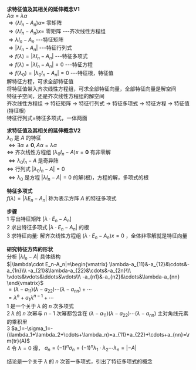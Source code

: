 **求特征值及其相关的延伸概念V1**  
$A\alpha=\lambda\alpha$  
$\Rightarrow (\lambda I_n-A_n)\alpha=$ 零矩阵  
$\Rightarrow (\lambda I_n-A_n)x=$ 零矩阵  ---齐次线性方程组  
$\Rightarrow \lambda I_n-A_n$  ---特征矩阵  
$\Rightarrow |\lambda I_n-A_n|$  ---特征行列式  
$\Rightarrow f(\lambda)=|\lambda I_n-A_n|$  ---特征多项式  
$\Rightarrow f(\lambda)=|\lambda I_n-A_n|=0$  ---特征方程  
$\Rightarrow f(\lambda_0)=|\lambda_0 I_n-A_n|=0$  ---特征根，特征值  
解特征方程，可求全部特征值  
将特征值带入齐次线性方程组，可求全部特征向量，全部特征向量是解空间  
特征子空间，还是齐次线性方程组的解空间  
齐次线性方程组 $\to$ 特征矩阵 $\to$ 特征行列式 $\to$ 特征多项式 $\to$ 特征方程 $\to$ 特征值(特征根)  
特征行列式=特征多项式，一体两面  
  
**求特征值及其相关的延伸概念V2**  
$\lambda_0$ 是 $A$ 的特征  
$\iff\exists\alpha\neq\mathbf0,A\alpha=\lambda\alpha$  
$\iff$ 齐次线性方程组 $(\lambda_0 I_n-A)x=\mathbf0$ 有非零解  
$\iff\lambda_0 I_n-A$ 是奇异阵  
$\iff$ 行列式 $|\lambda_0 I_n-A|=0$  
$\iff\lambda_0$ 是方程 $|\lambda I_n-A|=0$ 的解(根)，方程的解，多项式的根  
  
**特征多项式**  
$f(\lambda)=|\lambda E_n-A_n|$ 称为表示方阵 $A$ 的特征多项式  
  
**步骤**  
1 写出特征矩阵 $[\lambda\cdot E_n-A_n]$  
2 求出特征多项式 $|\lambda\cdot E_n-A_n|$ 的根  
3 求特征向量: 解齐次线性方程组 $(\lambda\cdot E_n-A_n)x=0$ ，全体非零解就是特征向量  
  
**研究特征方阵的形状**  
分析 $|\lambda I_n-A|$ 具体结构  
$|\lambda\cdot E_n-A_n|=\begin{vmatrix}  
\lambda-a_{11}&-a_{12}&\cdots&-a_{1n}\\\  
-a_{21}&\lambda-a_{22}&\cdots&-a_{2n}\\\  
\vdots&\vdots&\ddots&\vdots\\\  
-a_{n1}&-a_{n2}&\cdots&\lambda-a_{nn}  
\end{vmatrix}$  
$=(\lambda-a_{11})(\lambda-a_{22})\cdots(\lambda-a_{nn})+\cdots$  
$=\lambda^n+a_1\lambda^{n-1}+\cdots$  
1 是一个关于 $\lambda$ 的 $n$ 次多项式  
2  $\lambda$ 的 $n$ 次幂与 $n-1$ 次幂都包含在 $(\lambda-a_{11})(\lambda-a_{22})\cdots(\lambda-a_{nn})$ 主对角线元素的乘积里  
3  $a_1=-\sigma_1=-(\lambda_1+\lambda_2+\cdots+\lambda_n)=a_{11}+a_{22}+\cdots+a_{nn}=\rm{tr}(A)$  
4 令 $\lambda=0$ 得， $a_n=(-1)^n\sigma_n=(-1)^n\lambda_1\cdot\lambda_2\cdots\lambda_n=|-A|$  
  
结论是一个关于 $\lambda$ 的 $n$ 次首一多项式，引出了特征多项式的概念  
